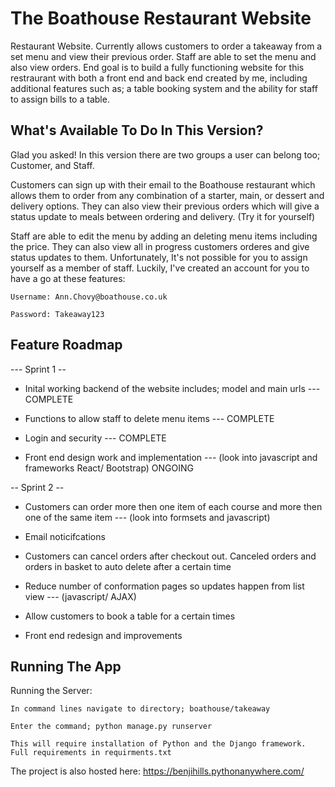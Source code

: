 # The Boathouse Restaurant Website

Restaurant Website. Currently allows customers to order a takeaway from a set menu and view their previous order. Staff are able to set the menu and also view orders. End goal is to build a fully functioning website for this restraurant with both a front end and back end created by me, including additional features such as; a table booking system and the ability for staff to assign bills to a table.

## What's Available To Do In This Version?

Glad you asked! In this version there are two groups a user can belong too; Customer, and Staff.

Customers can sign up with their email to the Boathouse restaurant which allows them to order from any combination of a starter, main, or dessert and delivery options. They can also view their previous orders which will give a status update to meals between ordering and delivery. (Try it for yourself)

Staff are able to edit the menu by adding an deleting menu items including the price. They can also view all in progress customers orderes and give status updates to them. Unfortunately, It's not possible for you to assign yourself as a member of staff. Luckily, I've created an account for you to have a go at these features:

    Username: Ann.Chovy@boathouse.co.uk

    Password: Takeaway123


## Feature Roadmap

--- Sprint 1 --

- Inital working backend of the website includes; model and main urls --- COMPLETE

- Functions to allow staff to delete menu items --- COMPLETE

- Login and security --- COMPLETE

- Front end design work and implementation --- (look into javascript and frameworks React/ Bootstrap) ONGOING

-- Sprint 2 --

- Customers can order more then one item of each course and more then one of the same item --- (look into formsets and javascript)

- Email noticifcations

- Customers can cancel orders after checkout out. Canceled orders and orders in basket to auto delete after a certain time

- Reduce number of conformation pages so updates happen from list view --- (javascript/ AJAX)

- Allow customers to book a table for a certain times

- Front end redesign and improvements

## Running The App

Running the Server:

    In command lines navigate to directory; boathouse/takeaway
   
    Enter the command; python manage.py runserver
   
    This will require installation of Python and the Django framework. Full requirements in requirments.txt
   
 The project is also hosted here: https://benjihills.pythonanywhere.com/
     



